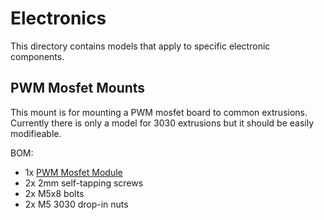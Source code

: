 # Electronics

This directory contains models that apply to specific electronic components.

## PWM Mosfet Mounts

This mount is for mounting a PWM mosfet board to common extrusions. Currently there is only a model for 3030 extrusions but it should be easily modifieable.

BOM:
* 1x [PWM Mosfet Module]
* 2x 2mm self-tapping screws
* 2x M5x8 bolts 
* 2x M5 3030 drop-in nuts


[PWM Mosfet Module]: https://www.amazon.com/gp/product/B07NWD8W26/ref=ppx_yo_dt_b_search_asin_title?ie=UTF8&psc=1
